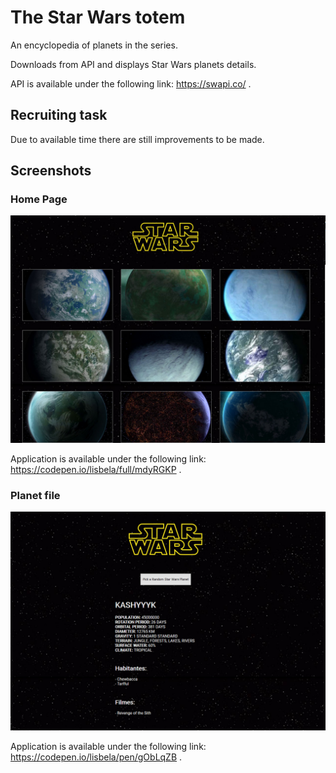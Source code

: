 # The Star Wars totem
An encyclopedia of planets in the series.

Downloads from API and displays Star Wars planets details.

API is available under the following link: https://swapi.co/ .
## Recruiting task
Due to available time there are still improvements to be made.
## Screenshots
### Home Page
![alt text](https://raw.githubusercontent.com/lisbela/neolife-recruiting-star-wars/master/screenshots/home.png)

Application is available under the following link: https://codepen.io/lisbela/full/mdyRGKP .

### Planet file
![alt text](https://raw.githubusercontent.com/lisbela/neolife-recruiting-star-wars/master/screenshots/planets2.png)

Application is available under the following link: https://codepen.io/lisbela/pen/gObLqZB .
